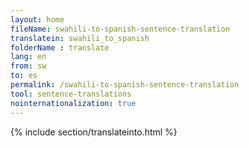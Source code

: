 ```yaml
---
layout: home
fileName: swahili-to-spanish-sentence-translation
translatein: swahili_to_spanish
folderName : translate
lang: en
from: sw
to: es
permalink: /swahili-to-spanish-sentence-translation
tool: sentence-translations
nointernationalization: true
---
```

{% include section/translateinto.html %}
